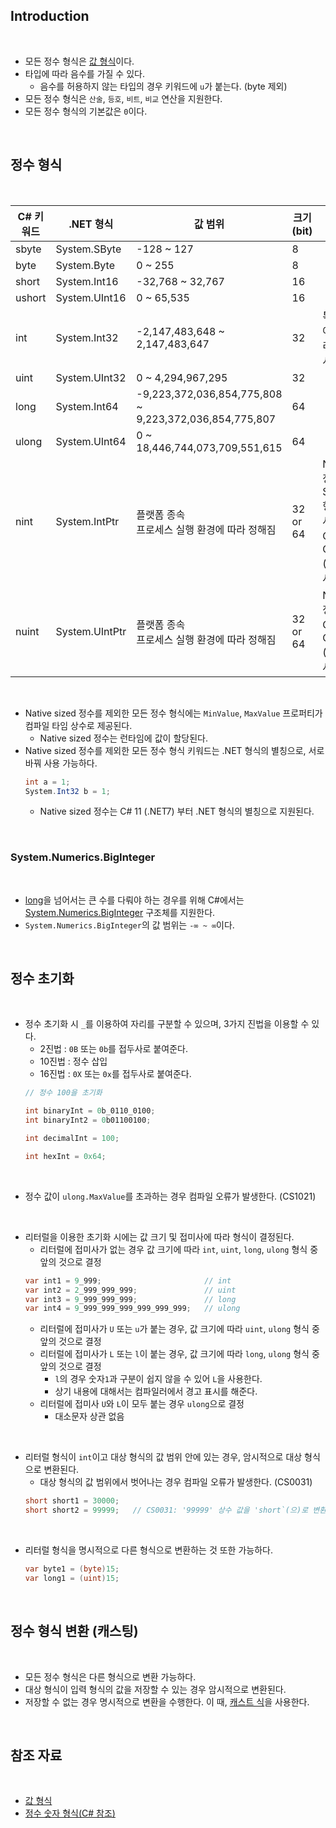 
## Introduction

<br>

- 모든 정수 형식은 [값 형식](%EA%B0%92%20%ED%98%95%EC%8B%9D.md)이다.
- 타입에 따라 음수를 가질 수 있다.
    - 음수를 허용하지 않는 타입의 경우 키워드에 `u`가 붙는다. (byte 제외)
- 모든 정수 형식은 `산술`, `등호`, `비트`, `비교` 연산을 지원한다.
- 모든 정수 형식의 기본값은 `0`이다.

<br>

## 정수 형식

<br>

| C# 키워드 | .NET 형식        | 값 범위                                                   | 크기 (bit) | 비고                                                                            |
|--------|----------------|--------------------------------------------------------|----------|-------------------------------------------------------------------------------|
| sbyte  | System.SByte   | -128 ~ 127                                             | 8        |                                                                               |
| byte   | System.Byte    | 0 ~ 255                                                | 8        |                                                                               |
| short  | System.Int16   | -32,768 ~ 32,767                                       | 16       |                                                                               |
| ushort | System.UInt16  | 0 ~ 65,535                                             | 16       |                                                                               |
| int    | System.Int32   | -2,147,483,648 ~ 2,147,483,647                         | 32       | 특별히 큰 값이 아니라면, 정수 리터럴 초기화 시 기본값                                               |
| uint   | System.UInt32  | 0 ~ 4,294,967,295                                      | 32       |                                                                               |
| long   | System.Int64   | -9,223,372,036,854,775,808 ~ 9,223,372,036,854,775,807 | 64       |                                                                               |
| ulong  | System.UInt64  | 0 ~ 18,446,744,073,709,551,615                         | 64       |                                                                               |
| nint   | System.IntPtr  | 플랫폼 종속<br>프로세스 실행 환경에 따라 정해짐                           | 32 or 64 | Native sized 정수. System.IntPtr 형태를 더 많이 사용<br>C# 키워드는 C# 9.0 (.NET5) 이상 사용 가능 |
| nuint  | System.UIntPtr | 플랫폼 종속<br>프로세스 실행 환경에 따라 정해짐                           | 32 or 64 | Native sized 정수<br>C# 키워드는 C# 9.0 (.NET5) 이상 사용 가능                            |

<br>

- Native sized 정수를 제외한 모든 정수 형식에는 `MinValue`, `MaxValue` 프로퍼티가 컴파일 타임 상수로 제공된다.
    - Native sized 정수는 런타임에 값이 할당된다.
- Native sized 정수를 제외한 모든 정수 형식 키워드는 .NET 형식의 별칭으로, 서로 바꿔 사용 가능하다.
    ```cs
    int a = 1;
    System.Int32 b = 1;
    ```
    - Native sized 정수는 C# 11 (.NET7) 부터 .NET 형식의 별칭으로 지원된다.

<br>

### System.Numerics.BigInteger

<br>

- [long](#정수-형식)을 넘어서는 큰 수를 다뤄야 하는 경우를 위해 C#에서는 [System.Numerics.BigInteger](https://learn.microsoft.com/ko-kr/dotnet/api/system.numerics.biginteger?view=net-7.0) 구조체를 지원한다.
- `System.Numerics.BigInteger`의 값 범위는 `-∞ ~ ∞`이다.

<br>

## 정수 초기화

<br>

- 정수 초기화 시 `_`를 이용하여 자리를 구분할 수 있으며, 3가지 진법을 이용할 수 있다.
    - 2진법 : `0B` 또는 `0b`를 접두사로 붙여준다.
    - 10진법 : 정수 삽입
    - 16진법 : `0X` 또는 `0x`를 접두사로 붙여준다.
    ```cs
    // 정수 100을 초기화
    
    int binaryInt = 0b_0110_0100;
    int binaryInt2 = 0b01100100;

    int decimalInt = 100;

    int hexInt = 0x64;
    ```
<br>

- 정수 값이 `ulong.MaxValue`를 초과하는 경우 컴파일 오류가 발생한다. (CS1021)
<br>

- 리터럴을 이용한 초기화 시에는 값 크기 및 접미사에 따라 형식이 결정된다.
    - 리터럴에 접미사가 없는 경우 값 크기에 따라 `int`, `uint`, `long`, `ulong` 형식 중 앞의 것으로 결정
    ```cs
    var int1 = 9_999;                       // int
    var int2 = 2_999_999_999;               // uint
    var int3 = 9_999_999_999;               // long
    var int4 = 9_999_999_999_999_999_999;   // ulong
    ```
    - 리터럴에 접미사가 `U` 또는 `u`가 붙는 경우, 값 크기에 따라 `uint`, `ulong` 형식 중 앞의 것으로 결정
    - 리터럴에 접미사가 `L` 또는 `l`이 붙는 경우, 값 크기에 따라 `long`, `ulong` 형식 중 앞의 것으로 결정
        - `l`의 경우 숫자`1`과 구분이 쉽지 않을 수 있어 `L`을 사용한다.
        - 상기 내용에 대해서는 컴파일러에서 경고 표시를 해준다.
    - 리터럴에 접미사 `U`와 `L`이 모두 붙는 경우 `ulong`으로 결정
        - 대소문자 상관 없음
<br>

- 리터럴 형식이 `int`이고 대상 형식의 값 범위 안에 있는 경우, 암시적으로 대상 형식으로 변환된다.
    - 대상 형식의 값 범위에서 벗어나는 경우 컴파일 오류가 발생한다. (CS0031)
    ```cs
    short short1 = 30000;
    short short2 = 99999;   // CS0031: '99999' 상수 값을 'short`(으)로 변환할 수 없습니다.
    ```
<br>

- 리터럴 형식을 명시적으로 다른 형식으로 변환하는 것 또한 가능하다.
    ```cs
    var byte1 = (byte)15;
    var long1 = (uint)15;
    ```

<br>

## 정수 형식 변환 (캐스팅)

<br>

- 모든 정수 형식은 다른 형식으로 변환 가능하다.
- 대상 형식이 입력 형식의 값을 저장할 수 있는 경우 암시적으로 변환된다.
- 저장할 수 없는 경우 명시적으로 변환을 수행한다. 이 때, [캐스트 식](https://learn.microsoft.com/ko-kr/dotnet/csharp/language-reference/operators/type-testing-and-cast#cast-expression)을 사용한다.

<br>

## 참조 자료

<br>

- [값 형식](%EA%B0%92%20%ED%98%95%EC%8B%9D.md)
- [정수 숫자 형식(C# 참조)](https://learn.microsoft.com/ko-kr/dotnet/csharp/language-reference/builtin-types/integral-numeric-types)